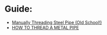 # Guide:
- [Manually Threading Steel Pipe (Old School!)](https://youtu.be/0VfqvGpo9Ns)
- [HOW TO THREAD A METAL PIPE](https://youtu.be/q2YBTv7Jwxc)
